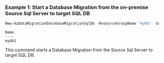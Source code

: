 ### Example 1: Start a Database Migration from the on-premise Source Sql Server to target SQL DB
```powershell
New-AzDataMigrationDatabaseMigrationSqlDb -ResourceGroupName "myRG" -SqlDbInstanceName "mySqlDb" -MigrationService  "/subscriptions/1111-2222-3333-4444/resourceGroups/myRG/providers/Microsoft.DataMigration/SqlMigrationServices/mydms" -TargetSqlConnectionAuthentication "SqlAuthentication" -TargetSqlConnectionDataSource "mySqlDb.database.windows.net" -TargetSqlConnectionPassword "password" -TargetSqlConnectionUserName "user" -SourceSqlConnectionAuthentication "SqlAuthentication" -SourceSqlConnectionDataSource "Server.COM" -SourceSqlConnectionUserName "testuser" -SourceSqlConnectionPassword "password" -SourceDatabaseName "AdventureWorks" -Scope  "/subscriptions/1111-222-3333-4444/resourceGroups/myRG/providers/Microsoft.Sql/servers/mySqlDb" -TargetDbName "mydb1"
```

```output
Name             
----               
mydb1               
```

This command starts a Database Migration from the Source Sql Server to target SQL DB. 